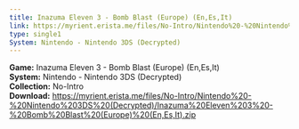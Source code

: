 ```yaml
---
title: Inazuma Eleven 3 - Bomb Blast (Europe) (En,Es,It)
link: https://myrient.erista.me/files/No-Intro/Nintendo%20-%20Nintendo%203DS%20(Decrypted)/Inazuma%20Eleven%203%20-%20Bomb%20Blast%20(Europe)%20(En,Es,It).zip
type: single1
System: Nintendo - Nintendo 3DS (Decrypted)
---
```

<b>Game:</b> Inazuma Eleven 3 - Bomb Blast (Europe) (En,Es,It)<br>
<b>System:</b> Nintendo - Nintendo 3DS (Decrypted)<br>
<b>Collection:</b> No-Intro<br>
<b>Download:</b> https://myrient.erista.me/files/No-Intro/Nintendo%20-%20Nintendo%203DS%20(Decrypted)/Inazuma%20Eleven%203%20-%20Bomb%20Blast%20(Europe)%20(En,Es,It).zip
